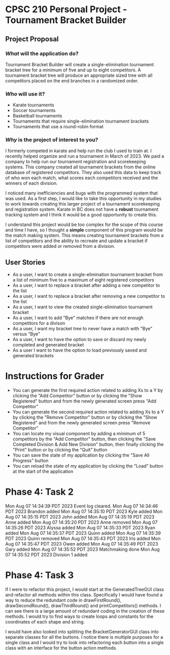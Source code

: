 # **CPSC 210 Personal Project - Tournament Bracket Builder**

## Project Proposal 

### *What* will the application do?
Tournament Bracket Builder will create a single-elimination tournament bracket tree for a minimum of five and up to eight competitors. A tournament bracket tree will produce an appropriate sized tree with all competitors placed on the end branches in a randomized order.

### *Who* will use it?
 - Karate tournaments
 - Soccer tournaments
 - Basketball tournaments
 - Tournaments that require single-elimination tournament brackets
 - Tournaments that use a round-robin format

### *Why* is the project of interest to you?
I formerly competed in karate and help run the club I used to train at. I recently helped organize and run a tournament in March of 2023. We paid a company to help run our tournament registration and scorekeeping systems. This company created all tournament brackets from the online database of registered competitors. They also used this data to keep track of who won each match, what scores each competitors received and the winners of each division.

I noticed many inefficiencies and bugs with the programmed system that was used. As a first step, I would like to take this opportunity in my studies to work towards creating this larger project of a tournament scorekeeping and registration system. Karate in BC does not have a **robust** tournament tracking system and I think it would be a good opportunity to create this. 

I understand this project would be too complex for the scope of this course and time I have, so I thought a **simple** component of this program would be the match making system. This means creating tournament brackets from a list of competitors and the ability to recreate and update a bracket if competitors were added or removed from a division.

## User Stories

- As a user, I want to create a single-elimination tournament bracket from a list of minimum five to a maximum of eight registered competitors
- As a user, I want to replace a bracket after adding a new competitor to the list
- As a user, I want to replace a bracket after removing a new competitor to the list
- As a user, I want to view the created single-elimination tournament bracket
- As a user, I want to add "Bye" matches if there are not enough competitors for a divison
- As a user, I want my bracket tree to never have a match with "Bye" versus "Bye"
- As a user, I want to have the option to save or discard my newly completed and generated bracket
- As a user I want to have the option to load previously saved and generated brackets

# Instructions for Grader

- You can generate the first required action related to adding Xs to a Y by clicking the "Add Competitor" button or by clicking the "Show Registered" button and from the newly generated screen press "Add Competitor"
- You can generate the second required action related to adding Xs to a Y by clicking the "Remove Competitor" button or by clicking the "Show Registered" and from the newly generated screen press "Remove Competitor"
- You can locate my visual component by adding a minimum of 5 competitors by the "Add Competitor" button, then clicking the "Save Completed Division & Add New Division" button, then finally clicking the "Print" button or by clicking the "Quit" button
- You can save the state of my application by clicking the "Save All Progress" button
- You can reload the state of my application by clicking the "Load" button at the start of the application

# Phase 4: Task 2
Mon Aug 07 14:34:39 PDT 2023
Event log cleared.
Mon Aug 07 14:34:46 PDT 2023
Brandon added
Mon Aug 07 14:35:10 PDT 2023
Kyle added
Mon Aug 07 14:35:15 PDT 2023
John added
Mon Aug 07 14:35:19 PDT 2023
Anne added
Mon Aug 07 14:35:20 PDT 2023
Anne removed
Mon Aug 07 14:35:26 PDT 2023
Alyssa added
Mon Aug 07 14:35:33 PDT 2023
Ryan added
Mon Aug 07 14:35:37 PDT 2023
Quinn added
Mon Aug 07 14:35:39 PDT 2023
Quinn removed
Mon Aug 07 14:35:43 PDT 2023
Iris added
Mon Aug 07 14:35:47 PDT 2023
Owen added
Mon Aug 07 14:35:49 PDT 2023
Gary added
Mon Aug 07 14:35:52 PDT 2023
Matchmaking done
Mon Aug 07 14:35:52 PDT 2023
Division 1 added

# Phase 4: Task 3

If I were to refactor this project, I would start at the GeneratedTreeGUI class and refactor all methods within this class. Specifically I would have found a way to reduce the redundant code in drawFirstRound(), drawSecondRound(), drawThirdRound() and printCompetitors() methods. I can see there is a large amount of redundant coding in the creation of these methods. I would try to find ways to create loops and constants for the coordinates of each shape and string.

I would have also looked into splitting the BracketGeneratorGUI class into separate classes for all the buttons. I notice there is multiple purposes for a single class and I would try to look into refactoring each button into a single class with an interface for the button action methods.